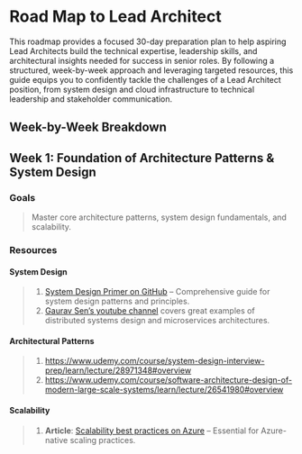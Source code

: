 # Road Map to Lead Architect

This roadmap provides a focused 30-day preparation plan to help aspiring Lead Architects build the technical expertise, leadership skills, and architectural insights needed for success in senior roles. By following a structured, week-by-week approach and leveraging targeted resources, this guide equips you to confidently tackle the challenges of a Lead Architect position, from system design and cloud infrastructure to technical leadership and stakeholder communication.

## Week-by-Week Breakdown

## Week 1: Foundation of Architecture Patterns & System Design

### Goals

> Master core architecture patterns, system design fundamentals, and scalability.

### Resources

#### System Design

> 1. [System Design Primer on GitHub](https://github.com/donnemartin/system-design-primer) – Comprehensive guide for system design patterns and principles.
> 1. [Gaurav Sen’s youtube channel](https://www.youtube.com/@gkcs/playlists) covers great examples of distributed systems design and microservices architectures.

#### Architectural Patterns

> 1. <https://www.udemy.com/course/system-design-interview-prep/learn/lecture/28971348#overview>
> 1. <https://www.udemy.com/course/software-architecture-design-of-modern-large-scale-systems/learn/lecture/26541980#overview>

#### Scalability

> 1. **Article**: [Scalability best practices on Azure](https://learn.microsoft.com/en-us/azure/architecture/framework/scalability) – Essential for Azure-native scaling practices.

<!--

1. **Week 1: Foundation of Architecture Patterns & System Design**

   - **Goals**: Master core architecture patterns, system design fundamentals, and scalability.
   - **Resources**: - **System Design**: - [System Design Primer on GitHub](https://github.com/donnemartin/system-design-primer) – Comprehensive guide for system design patterns and principles. - **YouTube**: Gaurav Sen’s channel covers great examples of distributed systems design and microservices architectures. - **Architecture Patterns**: - **Book**: _Designing Data-Intensive Applications_ by Martin Kleppmann – Highly recommended for understanding database design, consistency, and fault tolerance. - **Course**: [Microservices with Node JS and React on Udemy](https://www.udemy.com/course/microservices-with-node-js-and-react/) – Excellent course for microservices design principles. - **Scalability**: - **Article**: [Scalability best practices on Azure](https://learn.microsoft.com/en-us/azure/architecture/framework/scalability) – Essential for Azure-native scaling practices.


2. **Week 2: Cloud Architecture, DevOps, and CI/CD**

   - **Goals**: Build expertise in cloud platforms (Azure and others), deployment, and CI/CD pipelines.
   - **Resources**:
     - **Cloud**:
       - **Microsoft Learn**: [Azure Architect Learning Path](https://docs.microsoft.com/en-us/learn/roles/azure-solution-architect) – Free, comprehensive learning paths for Azure architecture.
       - **Course**: _AWS Certified Solutions Architect_ (or Azure equivalent if you have access) – Courses by [A Cloud Guru](https://acloudguru.com/) cover real-world cloud architecture design.
     - **DevOps & CI/CD**:
       - **Book**: _The DevOps Handbook_ by Gene Kim – Excellent resource for DevOps culture and principles.
       - **Platform**: [GitLab CI/CD documentation](https://docs.gitlab.com/ee/ci/) for hands-on CI/CD and DevOps workflows.
     - **YouTube**: _Kubernetes 101_ by Google Cloud Tech – Helps cover containerization and orchestration basics.

3. **Week 3: Data Architecture & Management, Quality Practices**

   - **Goals**: Master SQL/NoSQL databases, data modeling, and quality assurance (TDD/BDD).
   - **Resources**:
     - **Data Architecture**:
       - **Course**: _Data Architecture Foundations_ on Coursera by the University of California, Davis.
       - **Book**: _Database Design and Relational Theory_ by C.J. Date – Excellent for understanding relational data models.
       - **MongoDB University**: [M001 MongoDB Basics](https://university.mongodb.com/courses/M001/about) – Free, beginner-friendly introduction to NoSQL databases.
     - **Quality Assurance**:
       - **Course**: _TDD & BDD with Python_ on Udemy (concepts apply across languages).
       - **Article**: [Testing strategies for cloud-based applications](https://learn.microsoft.com/en-us/azure/architecture/guide/design-principles/testing) on Microsoft Learn.

4. **Week 4: Technical Leadership, Communication, and Soft Skills**
   - **Goals**: Enhance skills in leadership, cross-functional collaboration, stakeholder communication, and problem-solving.
   - **Resources**:
     - **Leadership**:
       - **Book**: _The Phoenix Project_ by Gene Kim – A novel that teaches effective IT and development leadership.
       - **Course**: [Become an Effective Software Engineering Manager on Udemy](https://www.udemy.com/course/become-a-great-software-engineering-manager/) – Focuses on leading teams, strategy, and technical decision-making.
     - **Stakeholder Communication & Strategic Vision**:
       - **Article**: [Technical Communication for Architects](https://martinfowler.com/articles/writing-for-engineers.html) by Martin Fowler.
       - **Book**: _Resilient Management_ by Lara Hogan – Great for understanding effective communication, adaptability, and resilience.
     - **Innovation & Adaptability**:
       - **Podcast**: _Software Engineering Daily_ – Offers discussions on the latest in technology trends, fostering innovation.

---

### Suggested Weekly Schedule

To complete this in 30 days, aim to dedicate **1-2 hours daily** for focused study, along with **additional time on weekends** for hands-on practice or deep dives.

1. **Week 1**:

   - **Days 1-3**: Study system design fundamentals.
   - **Days 4-5**: Cover microservices and monolithic architecture patterns.
   - **Days 6-7**: Explore scalability and distributed systems.

2. **Week 2**:

   - **Days 8-10**: Dive into Azure, with an overview of AWS/GCP.
   - **Days 11-12**: Study DevOps fundamentals.
   - **Days 13-14**: Learn CI/CD tools and best practices.

3. **Week 3**:

   - **Days 15-17**: Study SQL/NoSQL databases and practice data modeling.
   - **Days 18-20**: Work on quality practices, TDD, and BDD.

4. **Week 4**:
   - **Days 21-23**: Develop leadership and stakeholder communication strategies.
   - **Days 24-26**: Review problem-solving techniques and technical decision-making.
   - **Days 27-28**: Practice mock interviews, refining responses to technical and behavioral questions.

### Practice & Mock Interviews

At the end of each week:

- Schedule a **mock interview** session to practice what you’ve learned. We can simulate questions or system design scenarios based on the week’s topics.
- Reflect on the STAR framework for behavioral questions, especially around leadership and decision-making.

By the end of 30 days, you'll be fully prepared across technical, architectural, and soft skills areas for a Lead Architect interview. Let me know if you'd like specific practice questions, or if there's a topic you'd like more hands-on guidance with! -->
